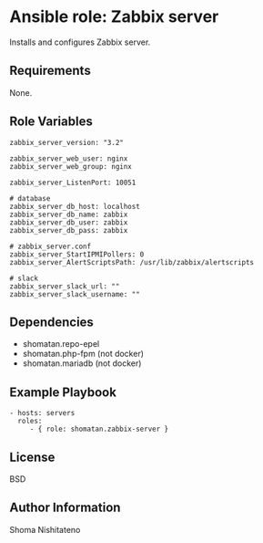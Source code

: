 Ansible role: Zabbix server
=========

Installs and configures Zabbix server.

Requirements
------------

None.

Role Variables
--------------

    zabbix_server_version: "3.2"

    zabbix_server_web_user: nginx
    zabbix_server_web_group: nginx

    zabbix_server_ListenPort: 10051

    # database
    zabbix_server_db_host: localhost
    zabbix_server_db_name: zabbix
    zabbix_server_db_user: zabbix
    zabbix_server_db_pass: zabbix

    # zabbix_server.conf
    zabbix_server_StartIPMIPollers: 0
    zabbix_server_AlertScriptsPath: /usr/lib/zabbix/alertscripts

    # slack
    zabbix_server_slack_url: ""
    zabbix_server_slack_username: ""

Dependencies
------------

- shomatan.repo-epel
- shomatan.php-fpm (not docker)
- shomatan.mariadb (not docker)

Example Playbook
----------------

    - hosts: servers
      roles:
         - { role: shomatan.zabbix-server }

License
-------

BSD

Author Information
------------------

Shoma Nishitateno
